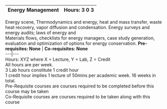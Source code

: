**Energy Management** | **Hours: 3 0 3**  
---|---  
Energy scene, Thermodynamics and energy, heat and mass transfer, waste heat recovery, vapor diffusion and condensation. Energy surveys and energy audits; laws of energy and  
Materials flows, checklists for energy managers, case study generation, evaluation and optimization of options for energy conservation. 
**Pre-requisites: None** | **Co-requisites: None**  
---|---  
Hours: XYZ where X = Lecture, Y = Lab, Z = Credit  
All hours are per week.  
3 Lab hours constitute 1 credit hour  
1 credit hour implies 1 lecture of 50mins per academic week. 16 weeks in total.  
Pre-Requisite courses are courses required to be completed before this course may be taken  
Co-Requisite courses are courses required to be taken along with this course
